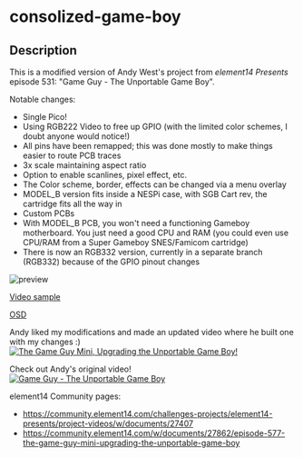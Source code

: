 # consolized-game-boy

## Description
This is a modified version of Andy West's project from *element14 Presents* episode 531: "Game Guy - The Unportable Game Boy".  

Notable changes:
 - Single Pico!
 - Using RGB222 Video to free up GPIO (with the limited color schemes, I doubt anyone would notice!)
 - All pins have been remapped; this was done mostly to make things easier to route PCB traces
 - 3x scale maintaining aspect ratio
 - Option to enable scanlines, pixel effect, etc.
 - The Color scheme, border, effects can be changed via a menu overlay
 - MODEL_B version fits inside a NESPi case, with SGB Cart rev, the cartridge fits all the way in
 - Custom PCBs
 - With MODEL_B PCB, you won't need a functioning Gameboy motherboard.  You just need a good CPU and RAM (you could even use CPU/RAM from a Super Gameboy SNES/Famicom cartridge)
 - There is now an RGB332 version, currently in a separate branch (RGB332) because of the GPIO pinout changes  

![preview](https://github.com/joeostrander/consolized-game-boy/blob/main/images/preview.png?raw=true)

[Video sample](https://youtu.be/khdu8cWNxHo)

[OSD](https://youtu.be/VJUn-7w2_1k)

Andy liked my modifications and made an updated video where he built one with my changes :)
[![The Game Guy Mini, Upgrading the Unportable Game Boy!](https://i.ytimg.com/vi/gPNHySf-hk0/0.jpg)](https://youtu.be/gPNHySf-hk0)

Check out Andy's original video!  
[![Game Guy - The Unportable Game Boy](https://img.youtube.com/vi/ypGMU5lLjeU/0.jpg)](https://www.youtube.com/watch?v=ypGMU5lLjeU)
 
element14 Community pages:
 - https://community.element14.com/challenges-projects/element14-presents/project-videos/w/documents/27407
 - https://community.element14.com/w/documents/27862/episode-577-the-game-guy-mini-upgrading-the-unportable-game-boy

